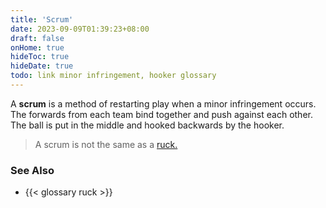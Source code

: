 ```yaml
---
title: 'Scrum'
date: 2023-09-09T01:39:23+08:00
draft: false
onHome: true
hideToc: true
hideDate: true
todo: link minor infringement, hooker glossary
---
```


A **scrum** is a method of restarting play when a minor infringement occurs. The forwards from each team bind together and push against each other. The ball is put in the middle and hooked backwards by the hooker.

> A scrum is not the same as a [ruck.](/glossary/ruck)

### See Also
- {{< glossary ruck >}}

<!-- {{< figure src="/img/scrum.png" title="Figure 1: A scrum. The ball is put in the middle and hooked backwards." >}} -->